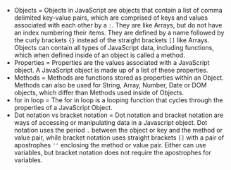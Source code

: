 - Objects = Objects in JavaScript are objects that contain a list of comma delimited key-value pairs, which are comprised of keys and values associated with each other by a `:`. They are like Arrays, but do not have an index numbering  their items. They are defined by a name followed by the curly brackets `{}` instead of the straight brackets `[]` like Arrays. Objects can contain all types of JavaScript data, including functions, which when defined inside of an object is called a method.
- Properties = Properties are the values associated with a JavaScript object. A JavaScript object is made up of a list of these properties.
- Methods = Methods are functions stored as properties within an Object. Methods can also be used for String, Array, Number, Date or DOM objects, which differ than Methods used inside of Objects.
- for in loop = The for in loop is a looping function that cycles through the properties of a JavaScript Object.
- Dot notation vs bracket notation = Dot notation and bracket notation are ways of accessing or manipulating data in a Javascript object. Dot notation uses the period `.` between the object or key and the method or value pair, while bracket notation uses straight brackets `[]` with a pair of apostrophes `''` enclosing the method or value pair. Either can use variables, but bracket notation does not require the apostrophes for variables.